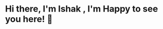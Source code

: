 # Hi there, I'm Ishak , I'm Happy to see you here! 👋

[linkedin]: https://www.linkedin.com/in/ishak-zail
[twitter]: https://twitter.com/ishakzail
